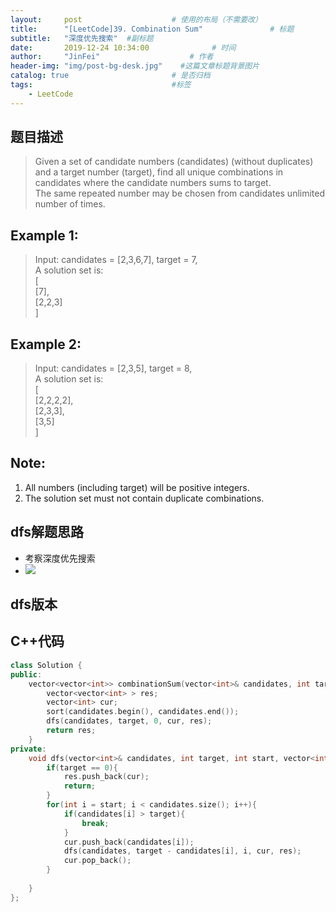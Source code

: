 ```yaml
---
layout:     post                    # 使用的布局（不需要改） 
title:      "[LeetCode]39. Combination Sum"               # 标题  
subtitle:   "深度优先搜索"  #副标题 
date:       2019-12-24 10:34:00              # 时间 
author:     "JinFei"                    # 作者 
header-img: "img/post-bg-desk.jpg"    #这篇文章标题背景图片 
catalog: true                       # 是否归档 
tags:                               #标签     
    - LeetCode 
---
```


## 题目描述
> Given a set of candidate numbers (candidates) (without duplicates) and a target number (target), find all unique combinations in candidates where the candidate numbers sums to target. <br>
The same repeated number may be chosen from candidates unlimited number of times.


## Example 1:
> Input: candidates = [2,3,6,7], target = 7, <br>
A solution set is: <br>
[ <br>
  [7], <br>
  [2,2,3] <br>
]

## Example 2:
> Input: candidates = [2,3,5], target = 8, <br>
A solution set is: <br>
[ <br>
  [2,2,2,2], <br>
  [2,3,3], <br>
  [3,5] <br>
]

## Note:
1. All numbers (including target) will be positive integers.
2. The solution set must not contain duplicate combinations.

## dfs解题思路

- 考察深度优先搜索
- ![](https://zxi.mytechroad.com/blog/wp-content/uploads/2017/10/39-ep81-2.png)


## dfs版本

## C++代码
```C++
class Solution {
public:
    vector<vector<int>> combinationSum(vector<int>& candidates, int target) {
        vector<vector<int> > res;
        vector<int> cur;
        sort(candidates.begin(), candidates.end());
        dfs(candidates, target, 0, cur, res);
        return res;
    }
private:
    void dfs(vector<int>& candidates, int target, int start, vector<int>& cur, vector<vector<int> > &res){
        if(target == 0){
            res.push_back(cur);
            return;
        }
        for(int i = start; i < candidates.size(); i++){
            if(candidates[i] > target){
                break;
            }
            cur.push_back(candidates[i]);
            dfs(candidates, target - candidates[i], i, cur, res);
            cur.pop_back();
        }
        
    }
};
```
